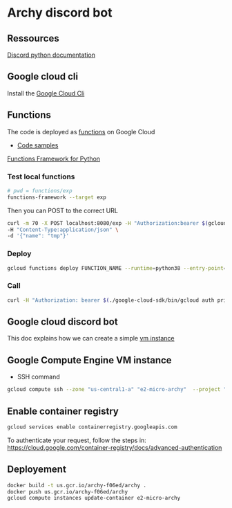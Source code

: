 # Archy discord bot

## Ressources

[Discord python documentation](https://discordpy.readthedocs.io/en/stable/index.html)

## Google cloud cli

Install the [Google Cloud Cli](https://cloud.google.com/sdk/docs/install)

## Functions

The code is deployed as [functions](https://cloud.google.com/sdk/gcloud/reference/functions) on Google Cloud

- [Code samples](https://cloud.google.com/functions/docs/samples?hl=fr)

[Functions Framework for Python](https://github.com/GoogleCloudPlatform/functions-framework-python)

### Test local functions

```bash 
# pwd = functions/exp
functions-framework --target exp
```

Then you can POST to the correct URL

```bash
curl -m 70 -X POST localhost:8080/exp -H "Authorization:bearer $(gcloud auth print-identity-token)" \
-H "Content-Type:application/json" \
-d '{"name": "tmp"}'
```

### Deploy

```bash
gcloud functions deploy FUNCTION_NAME --runtime=python38 --entry-point=hello --trigger-http
```

### Call

```bash
curl -H "Authorization: bearer $(./google-cloud-sdk/bin/gcloud auth print-identity-token)" https://us-central1-archy-f06ed.cloudfunctions.net/archy_py
```

## Google cloud discord bot

This doc explains how we can create a simple [vm instance](https://cloud.google.com/blog/topics/developers-practitioners/build-and-run-discord-bot-top-google-cloud)

## Google Compute Engine VM instance

- SSH command

```bash
gcloud compute ssh --zone "us-central1-a" "e2-micro-archy"  --project "archy-f06ed"
```

## Enable container registry

```bash
gcloud services enable containerregistry.googleapis.com
```

To authenticate your request, follow the steps in: https://cloud.google.com/container-registry/docs/advanced-authentication


## Deployement

```bash
docker build -t us.gcr.io/archy-f06ed/archy .
docker push us.gcr.io/archy-f06ed/archy
gcloud compute instances update-container e2-micro-archy
```